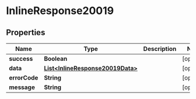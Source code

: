 # InlineResponse20019

## Properties
Name | Type | Description | Notes
------------ | ------------- | ------------- | -------------
**success** | **Boolean** |  |  [optional]
**data** | [**List&lt;InlineResponse20019Data&gt;**](InlineResponse20019Data.md) |  |  [optional]
**errorCode** | **String** |  |  [optional]
**message** | **String** |  |  [optional]
